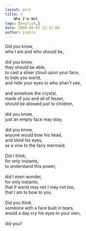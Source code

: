 ```yaml
---
layout: post
title: >
    Who I'm Not
tags: [english,]
date: 2008-08-02 22:33:00
author: pietro
---
```

Did you know,<br/>who I am and who should be,<br/><br/>did you know,<br/>they should be able,<br/>to cast a silver cloud upon your face,<br/>to hide you world,<br/>and hide your eyes to who shan't see,<br/><br/>and somehow the crystal,<br/>made of you and all of lesser,<br/>should be allowed just to children,<br/><br/>did you know,<br/>just an empty face may stay,<br/><br/>did you know,<br/>anyone would bow his head,<br/>and blind his eyes,<br/>as a vow to the fairy mermaid.<br/><br/>Did I think,<br/>for only instants,<br/>to understand this power,<br/><br/>did I even wonder,<br/>for only instants,<br/>that if world may not I may not too,<br/>that I am to bow to you.<br/><br/>Did you think<br/>someone with a face built in tears,<br/>would a day cry his eyes to your own,<br/><br/>did you?
